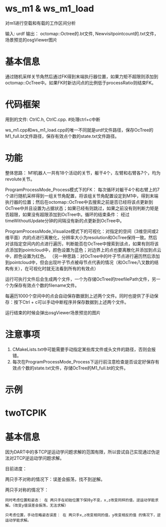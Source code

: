 # ws_m1 & ws_m1_load
对m1进行空载和有载的工作区间分析

输入: urdf
输出： octomap::Octree的.bt文件, Newvisitpointcount的.txt文件，场景预览的osgViewer图片

# 基本信息
通过随机采样关节角然后通过FK得到末端执行器位置，如果力矩不超限则添加到octomap::OcTree中。如果FK时新访问点的比例低于processRatio则结束FK。

# 代码框架

用到的文件: 
CtrlC.h, CtrlC.cpp.   #处理ctrl+c中断

ws_m1.cpp和ws_m1_load.cpp的唯一不同就是urdf文件路径，保存OcTree的M1_full.bt文件路径，保存有效点个数的state.txt文件路径。
# 功能
整体思路： M1机器人一共有18个活动的关节，躯干4个，左臂和右臂各7个，均为revolute关节。

ProgramProcessMode_Process模式下的FK： 每次循环对躯干4个和右臂上的7个进行随机采样得到一组关节角配置，将该组关节角配置设定到M1中，得到末端执行器的位置；然后在octomap::OcTree中去搜索之前是否已经将该点更新到OcTree中并且设置为占据状态；如果已经有则跳过，如果之前没有则判断力矩是否超限，如果没有超限添加到OcTree中。循环的结束条件： 经过timeWithoutUpdate分钟的间隔没有新的点更新到OcTree中。

ProgramProcessMode_Visualize模式下的可视化：对指定的空间（3维空间或2维平面）内的点进行离散化，分辨率大小为resolution和OcTree保持一致。然后对该指定空间内的点进行遍历，判断能否在OcTree中搜索到该点，如果有则将该点添加到pointcloud中，颜色设置为蓝色；对边界上的点也要离散化并添加到点云中，颜色设置为红色。
（另一种思路：对OcTree中的叶子节点进行遍历然后添加到pointcloud中，但会出现叶子节点被母节点代表的情况（和OcTree八叉数的结构有关），在可视化时就无法看到所有的有效点）


运行可执行文件后会生成两个文件，一个为存储OcTree的treefilePath文件，另一个为保存有效点个数的filename文件。

每遍历1000个空间中的点会自动保存数据到上述两个文件。同时也提供了手动保存：按下Ctrl + c可以手动中断程序并保存数据到上述两个文件。

运行结束的时候会弹出osgViewer场景预览的图片

# 注意事项
1. CMakeLists.txt中可能需要手动指定某些库文件或头文件的路径，否则会报错。
2. 每次在ProgramProcessMode_Process下运行前注意检查是否设定好保存有效点个数的state.txt文件，存储OcTree的M1_full.bt的文件。

# 示例




# twoTCPIK

# 基本信息

因为DART中的多TCP逆运动学问题求解的范围有限，所以尝试自己实现通过伪逆法对2TCP逆运动学问题求解。

目前进度：

两只手不对称的情况下：误差会振荡，找不到逆解。

两只手对称的情况下：

    同时考虑位置和姿态： 在 两只手在初始位置下保持y不变，x,z改变同样的值，逆运动学能求解。（改变y值误差会振荡，无法求解）

    只考虑位置，手动忽略姿态误差： 在 两只手x,z改变相同的值，y改变相反的值 的情况下，逆运动学能求解。
